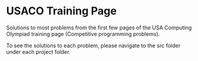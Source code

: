 # USACO Training Page

Solutions to most problems from the first few pages of the USA Computing Olympiad training page (Competitive programming problems).

To see the solutions to each problem, please navigate to the src folder under each project folder.
